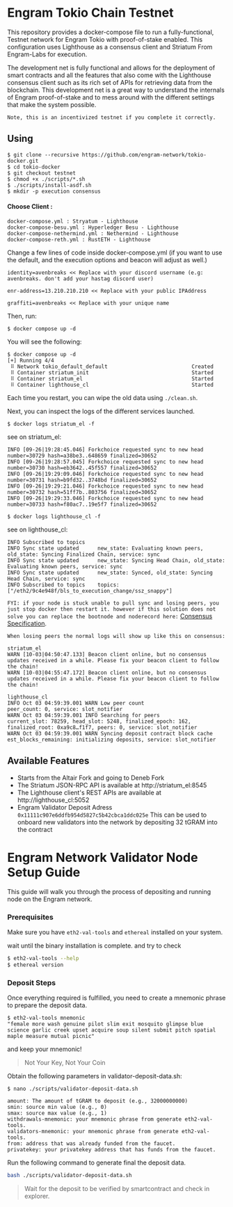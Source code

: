 # Engram Tokio Chain Testnet

This repository provides a docker-compose file to run a fully-functional, Testnet network for Engram Tokio with proof-of-stake enabled. This configuration uses Lighthouse as a consensus client and Striatum From Engram-Labs for execution.

The development net is fully functional and allows for the deployment of smart contracts and all the features that also come with the Lighthouse consensus client such as its rich set of APIs for retrieving data from the blockchain. This development net is a great way to understand the internals of Engram proof-of-stake and to mess around with the different settings that make the system possible.

`Note, this is an incentivized testnet if you complete it correctly.`

## Using

```
$ git clone --recursive https://github.com/engram-network/tokio-docker.git 
$ cd tokio-docker
$ git checkout testnet
$ chmod +x ./scripts/*.sh
$ ./scripts/install-asdf.sh
$ mkdir -p execution consensus
```

#### Choose Client : 
```
docker-compose.yml : Stryatum - Lighthouse
docker-compose-besu.yml : Hyperledger Besu - Lighthouse
docker-compose-nethermind.yml : Nethermind - Lighthouse
docker-compose-reth.yml : RustETH - Lighthouse
```

Change a few lines of code inside docker-compose.yml (if you want to use the default, and the execution options and beacon will adjust as well.)

```
identity=avenbreaks << Replace with your discord username (e.g: avenbreaks. don't add your hastag discord user)

enr-address=13.210.210.210 << Replace with your public IPAddress

graffiti=avenbreaks << Replace with your unique name
```

Then, run:
```
$ docker compose up -d
```

You will see the following:
```
$ docker compose up -d
[+] Running 4/4
 ⠿ Network tokio_default_default                           Created
 ⠿ Container striatum_init                                 Started
 ⠿ Container striatum_el                                   Started
 ⠿ Container lighthouse_cl                                 Started
```

Each time you restart, you can wipe the old data using `./clean.sh`.

Next, you can inspect the logs of the different services launched. 


```
$ docker logs striatum_el -f
```

see on striatum_el:
```
INFO [09-26|19:28:45.046] Forkchoice requested sync to new head    number=30729 hash=a38be3..648659 finalized=30652
INFO [09-26|19:28:57.045] Forkchoice requested sync to new head    number=30730 hash=eb3642..45f557 finalized=30652
INFO [09-26|19:29:09.046] Forkchoice requested sync to new head    number=30731 hash=b9fd32..3748bd finalized=30652
INFO [09-26|19:29:21.046] Forkchoice requested sync to new head    number=30732 hash=51ff7b..803756 finalized=30652
INFO [09-26|19:29:33.046] Forkchoice requested sync to new head    number=30733 hash=f80ac7..19e5f7 finalized=30652
```

```
$ docker logs lighthouse_cl -f
```

see on lighthouse_cl: 
```
INFO Subscribed to topics
INFO Sync state updated      new_state: Evaluating known peers, old_state: Syncing Finalized Chain, service: sync
INFO Sync state updated      new_state: Syncing Head Chain, old_state: Evaluating known peers, service: sync
INFO Sync state updated      new_state: Synced, old_state: Syncing Head Chain, service: sync
INFO Subscribed to topics    topics: ["/eth2/9c4e948f/bls_to_execution_change/ssz_snappy"]
```

```FYI: if your node is stuck unable to pull sync and losing peers, you just stop docker then restart it. however if this solution does not solve you can replace the bootnode and noderecord here:```
[Consensus Specification](https://stryatum.s3.ap-southeast-1.amazonaws.com/custom_config_data.tar.xz).

```
When losing peers the normal logs will show up like this on consensus: 

striatum_el
WARN [10-03|04:50:47.133] Beacon client online, but no consensus updates received in a while. Please fix your beacon client to follow the chain! 
WARN [10-03|04:55:47.172] Beacon client online, but no consensus updates received in a while. Please fix your beacon client to follow the chain!

lighthouse_cl
INFO Oct 03 04:59:39.001 WARN Low peer count                          peer_count: 0, service: slot_notifier
WARN Oct 03 04:59:39.001 INFO Searching for peers                     current_slot: 78259, head_slot: 5248, finalized_epoch: 162, finalized_root: 0xa9c8…f1f7, peers: 0, service: slot_notifier
WARN Oct 03 04:59:39.001 WARN Syncing deposit contract block cache    est_blocks_remaining: initializing deposits, service: slot_notifier
```

## Available Features
- Starts from the Altair Fork and going to Deneb Fork 
- The Striatum JSON-RPC API is available at http://striatum_el:8545
- The Lighthouse client's REST APIs are available at http://lighthouse_cl:5052
- Engram Validator Deposit Adress `0x11111c907e6ddfb954d5827c5b42cbca1ddc025e` This can be used to onboard new validators into the network by depositing 32 tGRAM into the contract

# Engram Network Validator Node Setup Guide
This guide will walk you through the process of depositing and running node on the Engram network.

### Prerequisites
Make sure you have ```eth2-val-tools``` and ```ethereal``` installed on your system.

wait until the binary installation is complete. and try to check

```sh
$ eth2-val-tools --help
$ ethereal version
```

### Deposit Steps
Once everything required is fulfilled, you need to create a mnemonic phrase to prepare the deposit data.

```console
$ eth2-val-tools mnemonic 
"female more wash genuine pilot slim exit mosquito glimpse blue science garlic creek upset acquire soup silent submit pitch spatial maple measure mutual picnic"
```
and keep your mnemonic!
> Not Your Key, Not Your Coin


Obtain the following parameters in validator-deposit-data.sh:

```console
$ nano ./scripts/validator-deposit-data.sh
```

```
amount: The amount of tGRAM to deposit (e.g., 32000000000)
smin: source min value (e.g., 0)
smax: source max value (e.g., 1)
withdrawals-mnemonic: your mnemonic phrase from generate eth2-val-tools.
validators-mnemonic: your mnemonic phrase from generate eth2-val-tools.
from: address that was already funded from the faucet.
privatekey: your privatekey address that has funds from the faucet.
```
Run the following command to generate final the deposit data.

```bash
bash ./scripts/validator-deposit-data.sh
```

> Wait for the deposit to be verified by smartcontract and check in explorer.
